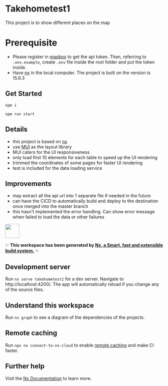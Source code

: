 # Takehometest1
This project is to show different places on the map

# Prerequisite
- Please register in [mapbox](https://www.mapbox.com/) to get the api token. Then, referring to `.env.example`, create `.env` file inside the root folder and put the token inside.
- Have [nx](https://nx.dev/) in the local computer. The project is built on the version is 15.6.3

## Get Started
```npm i```

```npm run start```

## Details
- this project is based on [nx](https://nx.dev/)
- use [MUI](https://mui.com/) as the layout library
- MUI caters for the UI responsiveness
- only load first 10 elements for each table to speed up the UI rendering
- trimmed the coordinates of some pages for faster UI rendering
- test is included for the data loading service


## Improvements
- may extract all the api url into 1 separate file if needed in the future
- can have the CICD to automatically build and deploy to the destination once merged into the master branch
- this hasn't implemented the error handling. Can show error message when failed to load the data or other failures


<a alt="Nx logo" href="https://nx.dev" target="_blank" rel="noreferrer"><img src="https://raw.githubusercontent.com/nrwl/nx/master/images/nx-logo.png" width="45"></a>

✨ **This workspace has been generated by [Nx, a Smart, fast and extensible build system.](https://nx.dev)** ✨

## Development server

Run `nx serve takehometest1` for a dev server. Navigate to http://localhost:4200/. The app will automatically reload if you change any of the source files.

## Understand this workspace

Run `nx graph` to see a diagram of the dependencies of the projects.

## Remote caching

Run `npx nx connect-to-nx-cloud` to enable [remote caching](https://nx.app) and make CI faster.

## Further help

Visit the [Nx Documentation](https://nx.dev) to learn more.
